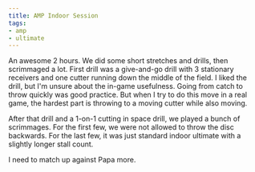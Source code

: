```yaml
---
title: AMP Indoor Session
tags:
- amp
- ultimate
---
```


An awesome 2 hours. We did some short stretches and drills, then scrimmaged a lot. First drill was a give-and-go drill with 3 stationary receivers and one cutter running down the middle of the field. I liked the drill, but I'm unsure about the in-game usefulness. Going from catch to throw quickly was good practice. But when I try to do this move in a real game, the hardest part is throwing to a moving cutter while also moving. 

After that drill and a 1-on-1 cutting in space drill, we played a bunch of scrimmages. For the first few, we were not allowed to throw the disc backwards. For the last few, it was just standard indoor ultimate with a slightly longer stall count. 

I need to match up against Papa more.
